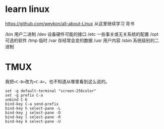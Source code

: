 # learn linux
https://github.com/weykon/all-about-Linux 从这里继续学习
背书

/bin 用户二进制
/dev 设备硬件可能的接口
/etc 一些事关或无关系统的配置
/opt 可选的软件
/tmp 临时
/var 存经常会变的数据
/usr 用户内容
/sbin 系统级别的二进制

# TMUX
我把`<C-B>`改为`<C-A>`，也不知道从哪里看到这么说的。
```
set -g default-terminal "screen-256color"
set -g prefix C-a
unbind C-b
bind-key C-a send-prefix
bind-key h select-pane -L
bind-key j select-pane -D
bind-key l select-pane -R
bind-key k select-pane -U
```
